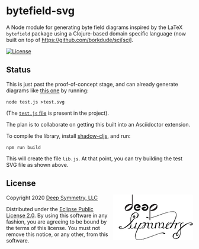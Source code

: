 # bytefield-svg

A Node module for generating byte field diagrams inspired by the LaTeX
`bytefield` package using a Clojure-based domain specific language
(now built on top of https://github.com/borkdude/sci[sci].

[![License](https://img.shields.io/badge/License-Eclipse%20Public%20License%202.0-blue.svg)](#license)

## Status

This is just past the proof-of-concept stage, and can already generate
diagrams like [this one](https://deepsymmetry.org/images/test.svg) by
running:

    node test.js >test.svg

(The [`test.js`
file](https://github.com/Deep-Symmetry/bytefield-svg/blob/master/test.js)
is present in the project).

The plan is to collaborate on getting this built into an Asciidoctor
extension.

To compile the library, install
[shadow-cljs](https://github.com/thheller/shadow-cljs), and run:

    npm run build

This will create the file `lib.js`. At that point, you can try
building the test SVG file as shown above.

## License

<a href="http://deepsymmetry.org"><img align="right" alt="Deep Symmetry"
 src="doc/assets/DS-logo-bw-200-padded-left.png" width="216" height="123"></a>

Copyright 2020 [Deep Symmetry, LLC](http://deepsymmetry.org)

Distributed under the [Eclipse Public License
2.0](https://opensource.org/licenses/EPL-2.0). By using this software
in any fashion, you are agreeing to be bound by the terms of this
license. You must not remove this notice, or any other, from this
software.
